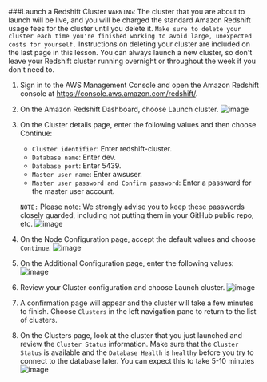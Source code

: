 ###Launch a Redshift Cluster
```WARNING```: The cluster that you are about to launch will be live, and you will be charged the standard Amazon Redshift usage fees for the cluster until you delete it. ```Make sure to delete your cluster each time you're finished working to avoid large, unexpected costs for yourself.``` Instructions on deleting your cluster are included on the last page in this lesson. You can always launch a new cluster, so don't leave your Redshift cluster running overnight or throughout the week if you don't need to.

1. Sign in to the AWS Management Console and open the Amazon Redshift console at https://console.aws.amazon.com/redshift/.
2. On the Amazon Redshift Dashboard, choose Launch cluster.
    ![image](../images/redshift.png)
3. On the Cluster details page, enter the following values and then choose Continue:
    * ```Cluster identifier```: Enter redshift-cluster.
    * ```Database name```: Enter dev.
    * ```Database port```: Enter 5439.
    * ```Master user name```: Enter awsuser.
    * ```Master user password and Confirm password```: Enter a password for the master user account.
    
    ```NOTE:``` Please note: We strongly advise you to keep these passwords closely guarded, including not putting them in your GitHub public repo, etc.
    ![image](../images/redshift2.png)
4. On the Node Configuration page, accept the default values and choose ```Continue```.
    ![image](../images/redshift3.png)
5. On the Additional Configuration page, enter the following values:
    ![image](../images/redshift4.png)
6. Review your Cluster configuration and choose Launch cluster.
    ![image](../images/redshift5.png)
7. A confirmation page will appear and the cluster will take a few minutes to finish. Choose ```Clusters``` in the left navigation pane to return to the list of clusters.
8. On the Clusters page, look at the cluster that you just launched and review the ```Cluster Status``` information. Make sure that the ```Cluster Status``` is available and the ```Database Health``` is ```healthy``` before you try to connect to the database later. You can expect this to take 5-10 minutes
    ![image](../images/redshift6.png)









